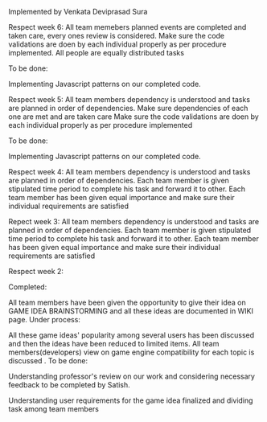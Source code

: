 Implemented by Venkata Deviprasad Sura


Respect week  6:
All team memebers planned events are completed and taken care, every ones review is considered.
Make sure the code validations are doen by each individual properly as per procedure implemented.
All people are equally distributed tasks

To be done:

Implementing Javascript patterns on our completed code.

Respect week  5:
All team members dependency is understood and tasks are planned in order of dependencies.
Make sure dependencies of each one are met and are taken care
Make sure the code validations are doen by each individual properly as per procedure implemented

To be done:

Implementing Javascript patterns on our completed code.


Respect week 4:
All team members dependency is understood and tasks are planned in order of dependencies.
Each team member is given stipulated time period to complete his task and forward it to other.
Each team member has been given equal importance and make sure their individual requirements are satisfied

Repect week 3:
All team members dependency is understood and tasks are planned in order of dependencies.
Each team member is given stipulated time period to complete his task and forward it to other.
Each team member has been given equal importance and make sure their individual requirements are satisfied

Respect week 2:

Completed:

All team members have been given the opportunity to give their idea on GAME IDEA BRAINSTORMING and all these ideas are documented in WIKI page.
Under process:

All these game ideas' popularity among several users has been discussed and then the ideas have been reduced to limited items.
All team members(developers) view on game engine compatibility for each topic is discussed .
To be done:

Understanding professor's review on our work and considering necessary feedback to be completed by Satish.

Understanding user requirements for the game idea finalized and dividing task among team members

